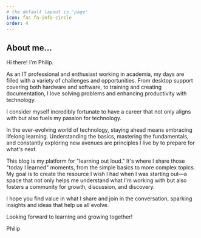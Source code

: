 ```yaml
---
# the default layout is 'page'
icon: fas fa-info-circle
order: 4
---
```


## About me...

Hi there! I'm Philip.

As an IT professional and enthusiast working in academia, my days are filled with a variety of challenges and opportunities. From desktop support covering both hardware and software, to training and creating documentation, I love solving problems and enhancing productivity with technology. 

I consider myself incredibly fortunate to have a career that not only aligns with but also fuels my passion for technology.

In the ever-evolving world of technology, staying ahead means embracing lifelong learning. Understanding the basics, mastering the fundamentals, and constantly exploring new avenues are principles I live by to prepare for what's next.

This blog is my platform for "learning out loud." It's where I share those "today I learned" moments, from the simple basics to more complex topics. My goal is to create the resource I wish I had when I was starting out—a space that not only helps me understand what I'm working with but also fosters a community for growth, discussion, and discovery.

I hope you find value in what I share and join in the conversation, sparking insights and ideas that help us all evolve.

Looking forward to learning and growing together!

Philip
